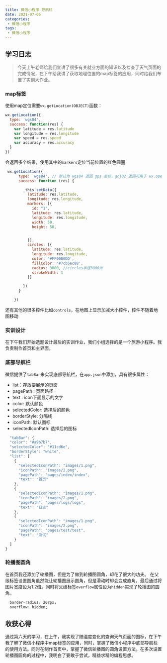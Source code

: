 ```yaml
---
title: 微信小程序 导航栏
date: 2021-07-05
categories:
 - 微信小程序
tags:
 - 微信小程序 
---
```


## 学习日志

>今天上午老师给我们宣讲了很多有关就业方面的知识以及检查了天气页面的完成情况，在下午给我讲了获取地理位置的map标签的应用，同时给我们布置了实训大作业。

### map标签
使用map定位需要`wx.getLocation(OBJECT)`函数：
```js
wx.getLocation({
  type: 'wgs84',
  success: function(res) {
    var latitude = res.latitude
    var longitude = res.longitude
    var speed = res.speed
    var accuracy = res.accuracy
  }
})
```
会返回多个结果，使用其中的`markers`定位当前位置的红色圆圈
```js
 wx.getLocation({
      type: 'wgs84', // 默认为 wgs84 返回 gps 坐标，gcj02 返回可用于 wx.openLocation 的坐标
      success: function (res) {

        _this.setData({
          latitude: res.latitude,
          longitude: res.longitude,
          markers: [{
            id: "1",
            latitude: res.latitude,
            longitude: res.longitude,
            width: 50,
            height: 50,


          }],
          circles: [{
            latitude: res.latitude,
            longitude: res.longitude,
            color: '#FF0000DD',
            fillColor: '#7cb5ec88',
            radius: 3000, //circles半径3000米
            strokeWidth: 1
          }]

        })
      }

    })
```
还有其他的很多控件比如`controls`，在地图上显示加减大小控件，控件不随着地图移动

### 实训设计
在下午我们开始选题设计最后的实训作业，我们小组选择的是一个旅游小程序。我负责制作首页和主界面。

### 底部导航栏
微信提供了`tabBar`来实现底部导航栏，在`app.json`中添加，具有很多属性：
* list：存放要展示的页面
* pagePath : 页面路径
* text : icon下面显示的文字
* color: 默认颜色
* selectedColor: 选择后的颜色
* borderStyle: 分隔线
* iconPath: 默认图标
* selectedIconPath: 选择后的图标

```js
  "tabBar": {
  "color": "#a9b7b7",
  "selectedColor": "#11cd6e",
  "borderStyle": "white",
  "list": [
    {
      "selectedIconPath": "images/1.png",
      "iconPath": "images/2.png",
      "pagePath": "pages/index/index",
      "text": "首页"
    },
    {
      "selectedIconPath": "images/1.png",
      "iconPath": "images/2.png",
      "pagePath": "pages/logs/logs",
      "text": "日志"
    },
    {
      "selectedIconPath": "images/1.png",
      "iconPath": "images/2.png",
      "pagePath": "pages/test/test",
      "text": "测试"
    }
  ]
}
```
### 轮播图圆角
在首页我还添加了轮播图，但是为了做到轮播图圆角，却花了很大的功夫。
在父级标签设置圆角虽然能让轮播图展示圆角，但是滑动时却会变成直角，最后通过将图片宽度设为1.2倍。同时将父级标签`overflow`属性设为`hidden`实现了轮播图的圆角。

```css
  border-radius: 20rpx;
  overflow: hidden;
```



## 收获心得

通过第六天的学习，在上午，我实现了随温度变化的查询天气页面的图标，在下午我了解了微信小程序中map标签的应用，同时，掌握了微信小程序中底部导航栏的使用方法。同时在制作首页中，掌握了微信轮播图的圆角设置方法。在多次设置轮播图圆角的过程中，我明白了要敢于尝试，精益求精的编程思想。